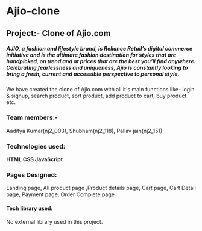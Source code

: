 # Ajio-clone
## Project:- Clone of Ajio.com
##### AJIO, a fashion and lifestyle brand, is Reliance Retail’s digital commerce initiative and is the ultimate fashion destination for styles that are handpicked, on trend and at prices that are the best you’ll find anywhere. Celebrating fearlessness and uniqueness, Ajio is constantly looking to bring a fresh, current and accessible perspective to personal style.
We have created the clone of Ajio.com with all it's main functions like- login & signup, search product, sort product, add product to cart, buy product etc.
### Team members:-
Aaditya Kumar(nj2_003),  Shubham(nj2_118),  Pallav jain(nj2_151)
### Technologies used:
**HTML CSS JavaScript**
### Pages Designed:
Landing page, All product page ,Product details page, Cart page, Cart Detail page, Payment page, Order Complete page
#### Tech library used:
No external library used in this project.
